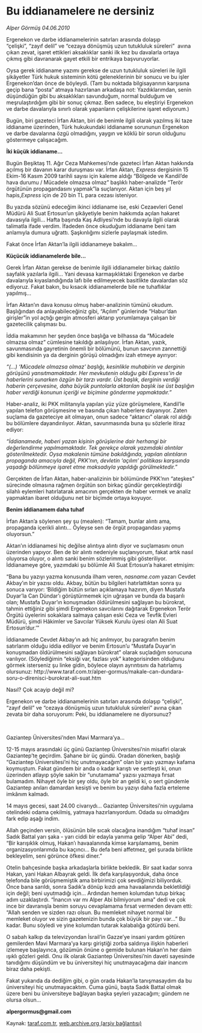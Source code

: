 # Bu iddianamelere ne dersiniz 

*Alper Görmüş 04.06.2010*

<div class="yazi">
<p>Ergenekon ve darbe iddianamelerinin satırları arasında dolaşıp “çelişki”, “zayıf delil” ve “cezaya dönüşmüş uzun tutukluluk süreleri”  avına çıkan zevat, işaret ettikleri aksaklıklar sanki ilk kez bu davalarla ortaya çıkmış gibi davranarak gayet etkili bir entrikaya başvuruyorlar.</p>
<p>Oysa gerek iddianame yazımı gerekse de uzun tutukluluk süreleri ile ilgili şikâyetler Türk hukuk sisteminin kötü geleneklerinin bir sonucu ve bu işler Ergenekon’dan önce de böyleydi. (Tam bu noktada bilgisayarının karşısına geçip bana “posta” atmaya hazırlanan arkadaşa not: Yazdıklarımdan, senin düşündüğün gibi bu aksaklıkları savunduğum, normal bulduğum ve meşrulaştırdığım gibi bir sonuç çıkmaz. Ben sadece, bu eleştiriyi Ergenekon ve darbe davalarıyla sınırlı olarak yapanların çelişkilerine işaret ediyorum.)</p>
<p>Bugün, biri gazeteci İrfan Aktan, biri de benimle ilgili olarak yazılmış iki taze iddianame üzerinden, Türk hukukundaki iddianame sorununun Ergenekon ve darbe davalarına özgü olmadığını, yaygın ve köklü bir sorun olduğunu göstermeye çalışacağım.  <br/></p>
<p><b>İki küçük iddianame...</b></p>
<p>Bugün Beşiktaş 11. Ağır Ceza Mahkemesi’nde gazeteci İrfan Aktan hakkında açılmış bir davanın karar duruşması var. İrfan Aktan, <i>Express</i> dergisinin 15 Ekim-16 Kasım 2009 tarihli sayısı için kaleme aldığı “Bölgede ve Kandil’de hava durumu / Mücadele olmazsa olmaz” başlıklı haber-analizde “Terör örgütünün propagandasını yapmak”la suçlanıyor. Aktan için beş yıl hapis,<i>Express</i> için de 20 bin TL para cezası isteniyor.</p>
<p>Bu yazıda sözünü edeceğim ikinci iddianame ise, eski Cezaevleri Genel Müdürü Ali Suat Ertosun’un şikâyetiyle benim hakkımda açılan hakaret davasıyla ilgili... Hafta başında Kaş Adliyesi’nde bu davayla ilgili olarak talimatla ifade verdim. İfadeden önce okuduğum iddianame beni tam anlamıyla dumura uğrattı. Şaşkınlığımı sizlerle paylaşmak istedim.</p>
<p>Fakat önce İrfan Aktan’la ilgili iddianameye bakalım... <br/></p>
<p><b>Küçücük iddianamelerde bile...</b></p>
<p>Gerek İrfan Aktan gerekse de benimle ilgili iddianameler birkaç daktilo sayfalık yazılarla ilgili... Yani devasa karmaşıklıktaki Ergenekon ve darbe davalarıyla kıyaslandığında lafı bile edilmeyecek basitlikte davalardan söz ediyoruz. Fakat bakın, bu kısacık iddianamelerde bile ne tuhaflıklar yapılmış...</p>
<p>İrfan Aktan’ın dava konusu olmuş haber-analizinin tümünü okudum. Başlığından da anlayabileceğiniz gibi, “Açılım” günlerinde “Habur’dan girişler”in yol açtığı gergin atmosferi aktarıp yorumlamaya çalışan bir gazetecilik çalışması bu.</p>
<p>İddia makamının her şeyden önce başlığa ve bilhassa da “Mücadele olmazsa olmaz” cümlesine takıldığı anlaşılıyor. İrfan Aktan, yazık, savunmasında gayretinin önemli bir bölümünü, bunun savcının zannettiği gibi kendisinin ya da derginin görüşü olmadığını izah etmeye ayırıyor:</p>
<p><i>“(...) ‘Mücadele olmazsa olmaz’ başlığı, kesinlikle muhabirin ve derginin görüşünü yansıtmamaktadır. Her mevkutenin olduğu gibi Express’in de haberlerini sunarken özgün bir tarzı vardır. Üst başlık, derginin verdiği haberin çerçevesine, daha büyük puntolarla aktarılan başlık ise üst başlığın haber verdiği konunun içeriği ve biçimine gönderme yapmaktadır.”</i></p>
<p>Haber-analiz, iki PKK militanıyla yapılan yüz yüze görüşmelere, Kandil’le yapılan telefon görüşmesine ve basında çıkan haberlere dayanıyor. Zaten suçlama da gazeteciye ait olmayan, onun sadece “aktarıcı” olarak rol aldığı bu bölümlere dayandırılıyor. Aktan, savunmasında buna şu sözlerle itiraz ediyor:</p>
<p><i>“İddianamede, haberi yazan kişinin görüşlerine dair herhangi bir değerlendirme yapılmamaktadır. Tek gerekçe olarak yazımdaki alıntılar gösterilmektedir. Oysa makalenin tümüne bakıldığında, yapılan alıntıların propaganda amacıyla değil, PKK’nın, devletin ‘açılım’ politikası karşısında yaşadığı bölünmeye işaret etme maksadıyla yapıldığı görülmektedir.”</i></p>
<p>Gerçekten de İrfan Aktan, haber-analizinin bir bölümünde PKK’nın “ateşkes” sürecinde olmasına rağmen örgütün son birkaç gündür gerçekleştirdiği silahlı eylemleri hatırlatarak amacının gerçekten de haber vermek ve analiz yapmaktan ibaret olduğunu net bir biçimde ortaya koyuyor.  <br/></p>
<p><b>Benim iddianamem daha tuhaf</b></p>
<p>İrfan Aktan’a söylenen şey şu (mealen): “Tamam, bunlar alıntı ama, propaganda içerikli alıntı... Öyleyse sen de örgüt propagandası yapmış oluyorsun.”</p>
<p>Aktan’ın iddianamesi hiç değilse alıntıya alıntı diyor ve suçlamasını onun üzerinden yapıyor. Ben de bir alıntı nedeniyle suçlanıyorum, fakat artık nasıl oluyorsa oluyor, o alıntı sanki benim sözlerimmiş gibi gösteriliyor. İddianameye göre, yazımdaki şu bölümle Ali Suat Ertosun’a hakaret etmişim:</p>
<p>“Bana bu yazıyı yazma konusunda ilham veren, <i>nasname.com </i>yazarı Cevdet Akbay’ın bir yazısı oldu. Akbay, bütün bu bilgileri hatırlattıktan sonra şu sonuca varıyor: ‘Bildiğim bütün sırları açıklamaya hazırım, diyen Mustafa Duyar’la Can Dündar’ı görüştürmemek için uğraşan ve bunda da başarılı olan; Mustafa Duyar’ın konuşmadan öldürülmesini sağlayan bu bürokrat, tahmin ettiğiniz gibi şimdi Ergenekon savcılarını dağıtarak Ergenekon Terör Örgütü üyelerini sokaklara salmaya çalışan eski Ceza ve Tevfik Evleri Müdürü, şimdi Hâkimler ve Savcılar Yüksek Kurulu üyesi olan Ali Suat Ertosun’dur.’”</p>
<p>İddianamede Cevdet Akbay’ın adı hiç anılmıyor, bu paragrafın benim satırlarım olduğu iddia ediliyor ve benim Ertosun’u “Mustafa Duyar’ın konuşmadan öldürülmesini sağlayan bürokrat” olarak suçladığım sonucuna varılıyor. (Söylediğimin “eksiği var, fazlası yok” kategorisinden olduğunu görmek isterseniz şu linke gidin, böylece olayın ayrıntısını da hatırlamış olursunuz: http://www.taraf.com.tr/alper-gormus/makale-can-dundara-soru-o-direnisci-burokrat-ali-suat.htm</p>
<p>Nasıl? Çok acayip değil mi?</p>
<p>Ergenekon ve darbe iddianamelerinin satırları arasında dolaşıp “çelişki”, “zayıf delil” ve “cezaya dönüşmüş uzun tutukluluk süreleri” avına çıkan zevata bir daha soruyorum: Peki, bu iddianamelere ne diyorsunuz? <br/></p>
<p> <br/></p>
<p>Gaziantep Üniversitesi’nden Mavi Marmara’ya... <br/></p>
<p>12-15 mayıs arasındaki üç günü Gaziantep Üniversitesi’nin misafiri olarak Gaziantep’te geçirdim. Şahane bir üç gündü. Oradan dönerken, başlığı “Gaziantep Üniversitesi’ni hiç unutmayacağım” olan bir yazı yazmayı kafama koymuştum. Fakat gündem bir anda o kadar karıştı ve sertleşti ki, onun üzerinden atlayıp şöyle sakin bir “unutamama” yazısı yazmaya fırsat bulamadım. Nihayet öyle bir şey oldu, öyle bir an geldi ki, o sert gündemle Gaziantep anıları damardan kesişti ve benim bu yazıyı daha fazla erteleme imkânım kalmadı.</p>
<p>14 mayıs gecesi, saat 24.00 civarıydı... Gaziantep Üniversitesi’nin uygulama otelindeki odama çekilmiş, yatmaya hazırlanıyordum. Odada su olmadığını fark edip aşağı indim.</p>
<p>Allah geçinden versin, ölüsünün bile sıcak olacağına inandığım “tuhaf insan” Sadık Battal yarı şaka - yarı ciddi bir edayla yanıma gelip “Alper Abi” dedi, “Bir karışıklık olmuş, Hakan’ı havaalanında kimse karşılamamış, benim organizasyonlarımda bu kaçıncı... Bu defa beni affetmez, gel şurada birlikte bekleyelim, seni görünce öfkesi diner.”</p>
<p>Otelin bahçesinde başka arkadaşlarla birlikte bekledik. Bir saat kadar sonra Hakan, yani Hakan Albayrak geldi. İlk defa karşılaşıyorduk, daha önce telefonda bile görüşmemiştik ama birbirimizi çok sevdiğimizi biliyorduk. Önce bana sarıldı, sonra Sadık’a dönüp kızdı ama havaalanında bekletildiği için değil; beni uyutmadığı için... Ardından hemen kolumdan tutup birkaç adım uzaklaştırdı. “İnancın var mı Alper Abi bilmiyorum ama” dedi ve çok ince bir davranışla benim soruyu cevaplamama fırsat vermeden devam etti: “Allah senden ve sizden razı olsun. Bu memleket nihayet normal bir memleket oluyor ve sizin gazetenizin bunda çok büyük bir payı var...” Bu kadar. Bunu söyledi ve yine kolumdan tutarak kalabalığa götürdü beni.</p>
<p>O sabah kalkıp da televizyondan İsrail’in Gazze’ye insani yardım götüren gemilerden Mavi Marmara’ya karşı giriştiği zorba saldırıya ilişkin haberleri izlemeye başlayınca, gözümün önüne o gemide bulunan Hakan’ın her daim ışıklı gözleri geldi. Onu ilk olarak Gaziantep Üniversitesi’nin daveti sayesinde tanıdığımı düşündüm ve bu üniversiteyi hiç unutmayacağıma dair inancım biraz daha pekişti.</p>
<p>Fakat yukarıda da dediğim gibi, o gün orada Hakan’la tanışmasaydım da bu üniversiteyi hiç unutmayacaktım. Cuma günü, başta Sadık Battal olmak üzere beni bu üniversiteye bağlayan başka şeyleri yazacağım; gündem ne olursa olsun...</p>
<p><b>alpergormus@gmail.com</b></p></div>

Kaynak: [taraf.com.tr](http://www.taraf.com.tr:80/alper-gormus/makale-bu-iddianamelere-ne-dersiniz.htm), [web.archive.org (arşiv bağlantısı)](http://web.archive.org/web/20100606205434/http://www.taraf.com.tr:80/alper-gormus/makale-bu-iddianamelere-ne-dersiniz.htm)
